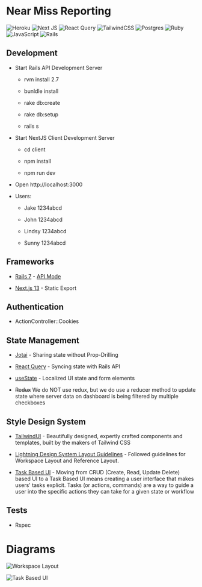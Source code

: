 # Near Miss Reporting

![Heroku](https://img.shields.io/badge/heroku-%23430098.svg?style=for-the-badge&logo=heroku&logoColor=white)
![Next JS](https://img.shields.io/badge/Next-black?style=for-the-badge&logo=next.js&logoColor=white)
![React Query](https://img.shields.io/badge/-React%20Query-FF4154?style=for-the-badge&logo=react%20query&logoColor=white)
![TailwindCSS](https://img.shields.io/badge/tailwindcss-%2338B2AC.svg?style=for-the-badge&logo=tailwind-css&logoColor=white)
![Postgres](https://img.shields.io/badge/postgres-%23316192.svg?style=for-the-badge&logo=postgresql&logoColor=white)
![Ruby](https://img.shields.io/badge/ruby-%23CC342D.svg?style=for-the-badge&logo=ruby&logoColor=white)
![JavaScript](https://img.shields.io/badge/javascript-%23323330.svg?style=for-the-badge&logo=javascript&logoColor=%23F7DF1E)
![Rails](https://img.shields.io/badge/rails-%23CC0000.svg?style=for-the-badge&logo=ruby-on-rails&logoColor=white)

## Development

* Start Rails API Development Server

  * rvm install 2.7

  * bunldle install

  * rake db:create

  * rake db:setup

  * rails s

* Start NextJS Client Development Server

  * cd client

  * npm install

  * npm run dev

* Open http://localhost:3000

* Users: 

  * Jake 1234abcd

  * John 1234abcd

  * Lindsy 1234abcd

  * Sunny 1234abcd

## Frameworks

* [Rails 7](https://guides.rubyonrails.org/index.html) - [API Mode](https://guides.rubyonrails.org/api_app.html)

* [Next.js 13](https://guides.rubyonrails.org/api_app.html) - Static Export


## Authentication

* ActionController::Cookies

## State Management

* [Jotai](https://jotai.org/) - Sharing state without Prop-Drilling

* [React Query](https://tanstack.com/query/v4) - Syncing state with Rails API

* [useState](https://reactjs.org/docs/hooks-state.html) - Localized UI state and form elements

* ~~Redux~~ We do NOT use redux, but we do use a reducer method to update state where server data on dashboard is being filtered by multiple checkboxes

## Style Design System

* [TailwindUI](https://tailwindui.com/) - Beautifully designed, expertly crafted components and templates, built by the makers of Tailwind CSS

* [Lightning Design System Layout Guidelines](https://www.lightningdesignsystem.com/guidelines/layout/) - Followed guidelines for Workspace Layout and Reference Layout.

* [Task Based UI](https://codeopinion.com/decomposing-crud-to-a-task-based-ui) - Moving from CRUD (Create, Read, Update Delete) based UI to a Task Based UI means creating a user interface that makes users' tasks explicit. Tasks (or actions, commands) are a way to guide a user into the specific actions they can take for a given state or workflow

## Tests

* Rspec

# Diagrams

![Workspace Layout](./workspace-layout.png)

![Task Based UI](./task-basedUI.png)



